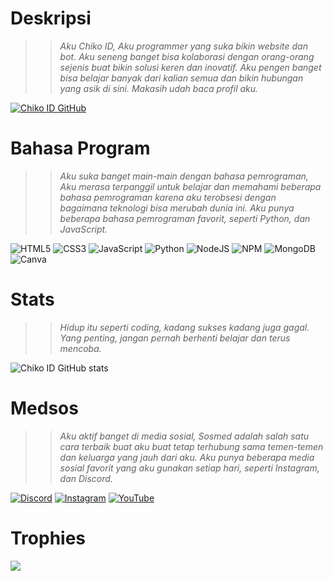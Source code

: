 # Deskripsi

>> _Aku Chiko ID, Aku programmer yang suka bikin website dan bot. Aku seneng banget bisa kolaborasi dengan orang-orang sejenis buat bikin solusi keren dan inovatif. Aku pengen banget bisa belajar banyak dari kalian semua dan bikin hubungan yang asik di sini. Makasih udah baca profil aku._

[![Chiko ID GitHub](https://img.shields.io/badge/C-Chiko%20ID-blue?style=for-the-badge)](https://github.com/ChikoID)

# Bahasa Program

>> _Aku suka banget main-main dengan bahasa pemrograman, Aku merasa terpanggil untuk belajar dan memahami beberapa bahasa pemrograman karena aku terobsesi dengan bagaimana teknologi bisa merubah dunia ini. Aku punya beberapa bahasa pemrograman favorit, seperti Python, dan JavaScript._

![HTML5](https://img.shields.io/badge/html5-%23E34F26.svg?style=for-the-badge&logo=html5&logoColor=white) ![CSS3](https://img.shields.io/badge/css3-%231572B6.svg?style=for-the-badge&logo=css3&logoColor=white) ![JavaScript](https://img.shields.io/badge/javascript-%23323330.svg?style=for-the-badge&logo=javascript&logoColor=%23F7DF1E) ![Python](https://img.shields.io/badge/python-3670A0?style=for-the-badge&logo=python&logoColor=ffdd54) ![NodeJS](https://img.shields.io/badge/node.js-6DA55F?style=for-the-badge&logo=node.js&logoColor=white) ![NPM](https://img.shields.io/badge/NPM-%23000000.svg?style=for-the-badge&logo=npm&logoColor=white) ![MongoDB](https://img.shields.io/badge/MongoDB-%234ea94b.svg?style=for-the-badge&logo=mongodb&logoColor=white) ![Canva](https://img.shields.io/badge/Canva-%2300C4CC.svg?style=for-the-badge&logo=Canva&logoColor=white)

# Stats

>> _Hidup itu seperti coding, kadang sukses kadang juga gagal. Yang penting, jangan pernah berhenti belajar dan terus mencoba._

![Chiko ID GitHub stats](https://github-readme-stats.vercel.app/api?username=ChikoID)

# Medsos

>> _Aku aktif banget di media sosial, Sosmed adalah salah satu cara terbaik buat aku buat tetap terhubung sama temen-temen dan keluarga yang jauh dari aku. Aku punya beberapa media sosial favorit yang aku gunakan setiap hari, seperti Instagram, dan Discord._
>> 
[![Discord](https://img.shields.io/badge/Discord-%237289DA.svg?style=for-the-badge&logo=discord&logoColor=white)](https://discord.gg/4APUMUHbw3) [![Instagram](https://img.shields.io/badge/Instagram-%23E4405F.svg?style=for-the-badge&logo=Instagram&logoColor=white)](https://instagram.com/@chikoma_) [![YouTube](https://img.shields.io/badge/YouTube-%23FF0000.svg?style=for-the-badge&logo=YouTube&logoColor=white)](https://youtube.com/@ChikoID)

# Trophies
![](https://github-trophies.vercel.app/?username=ChikoID&theme=radical&no-frame=false&no-bg=false&margin-w=4)

<!--
**ChikoID/ChikoID** adalah menu utama profile.

Here are some ideas to get you started:

- 🔭 Saat ini, aku lagi sibuk nguliin (mengerjakan) projek tidak jelas
- 🌱 Aku lagi belajar tentang semua hal
- 🤔 Aku lagi nyari bantuan buat ngertiin tentang hidup
- 💬 Tanya aku deh tentang bagaimana bernafas
- 📫 Kalo mau nyambungin aku, bisa lewat: medsos diatas
- 😄 Aku biasa dipanggil: ChikoIdehh
- ⚡ Fakta asik tentang aku adalah: aku pun gatau
-->
